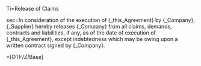 Ti=Release of Claims

sec=In consideration of the execution of {_this_Agreement} by {_Company}, {_Supplier} hereby releases {_Company} from all claims, demands, contracts and liabilities, if any, as of the date of execution of {_this_Agreement}, except indebtedness which may be owing upon a written contract signed by {_Company}.

=[OTF/Z/Base]
